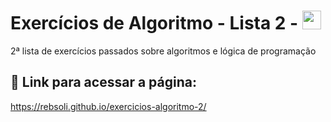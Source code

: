 # Exercícios de Algoritmo - Lista 2 - <img height="30px" width="30px" src="https://cdn.jsdelivr.net/gh/devicons/devicon/icons/javascript/javascript-original.svg" />   
2ª lista de exercícios passados sobre algoritmos e lógica de programação

## 🔗 Link para acessar a página: 
https://rebsoli.github.io/exercicios-algoritmo-2/
